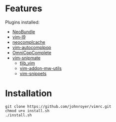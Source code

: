 Features
========

Plugins installed:
 - [NeoBundle](https://github.com/Shougo/neobundle.vim)
 - [vim-l9](https://bitbucket.org/ns9tks/vim-l9/)
 - [neocomplcache](https://github.com/Shougo/neocomplcache)
 - [vim-autocomplpop](https://bitbucket.org/ns9tks/vim-autocomplpop/)
 - [OmniCppComplete](http://www.vim.org/scripts/script.php?script_id=1520)
 - [vim-snipmate](https://github.com/garbas/vim-snipmate)
   - [tlib_vim](https://github.com/tomtom/tlib_vim)
   - [vim-addon-mw-utils](https://github.com/MarcWeber/vim-addon-mw-utils)
   - [vim-snippets](https://github.com/honza/vim-snippets)


Installation
============

    git clone https://github.com/johnroyer/vimrc.git
    chmod u+x install.sh
    ./install.sh
